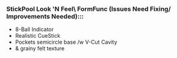 ### StickPool Look 'N Feel\ FormFunc (Issues Need Fixing/ Improvements Needed):::
* 8-Ball Indicator
* Realistic CueStick
* Pockets semicircle base /w V-Cut Cavity
* & grainy felt texture
